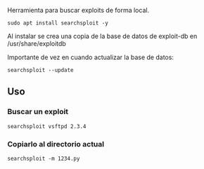 Herramienta para buscar exploits de forma local.

`sudo apt install searchsploit -y`

Al instalar se crea una copia de la base de datos de exploit-db en /usr/share/exploitdb

Importante de vez en cuando actualizar la base de datos:

`searchsploit --update`

## Uso

### Buscar un exploit
`searchsploit vsftpd 2.3.4`

### Copiarlo al directorio actual
`searchsploit -m 1234.py`